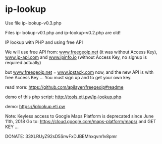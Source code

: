 # ip-lookup

Use file ip-lookup-v0.3.php

Files ip-lookup-v0.1.php and ip-lookup-v0.2.php are old!

IP lookup with PHP and using free API

We will use free API from: www.freegeoip.net (it was without Access Key), www.ip-api.com and www.ipinfo.io (without Access Key, no signup is required actually)

but www.freegeoip.net = www.ipstack.com now, and the new API is with free Access Key ... You must sign up and to get your own key.

read more: https://github.com/apilayer/freegeoip#readme

demo of this php script: http://tools.eti.pw/ip-lookup.php

demo: https://iplookup.eti.pw

Note: Keyless access to Google Maps Platform is deprecated since June 11th, 2018 
Go to: https://cloud.google.com/maps-platform/maps/ and GET KEY ...

DONATE: 33XLRUyZ92sD5SrwFxDJBEMhxqvm1v8pmr

